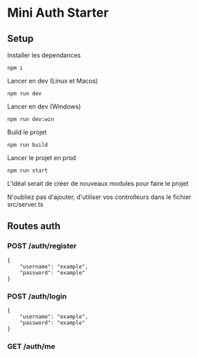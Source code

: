 # Mini Auth Starter

## Setup

Installer les dependances
```
npm i
```

Lancer en dev (Linux et Macos)
```
npm run dev
```

Lancer en dev (Windows)
```
npm run dev:win
```

Build le projet
```
npm run build
```

Lancer le projet en prod
```
npm run start
```


L'idéal serait de créer de nouveaux modules pour faire le projet

N'oubliez pas d'ajouter, d'utiliser vos controlleurs dans le fichier src/server.ts


## Routes auth

### POST /auth/register
```
{
    "username": "example",
    "password": "example"
}
```

### POST /auth/login
```
{
    "username": "example",
    "password": "example"
}
```

### GET /auth/me
